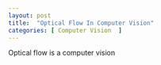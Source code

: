 ```yaml
---
layout: post
title:  "Optical Flow In Computer Vision"
categories: [ Computer Vision  ]
---
```


Optical flow is a computer vision 